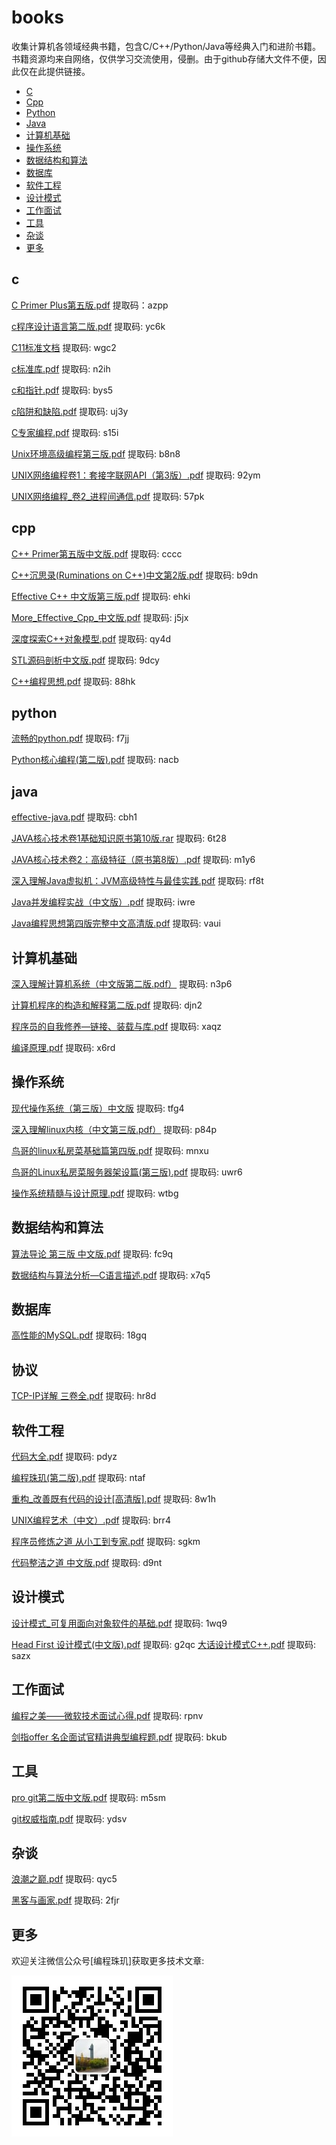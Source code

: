 # books

收集计算机各领域经典书籍，包含C/C++/Python/Java等经典入门和进阶书籍。
书籍资源均来自网络，仅供学习交流使用，侵删。由于github存储大文件不便，因此仅在此提供链接。



* [C](#c)
* [Cpp](#cpp)
* [Python](#python)
* [Java](#java)
* [计算机基础](#计算机基础)
* [操作系统](#操作系统)
* [数据结构和算法](#数据结构和算法)
* [数据库](#数据库)
* [软件工程](#软件工程)
* [设计模式](#设计模式)
* [工作面试](#工作面试)
* [工具](#工具)
* [杂谈](#杂谈)
* [更多](#更多)



## c



[C Primer Plus第五版.pdf](https://pan.baidu.com/s/1fgnT9zaJWIGA1TVaulq13Q) 提取码：azpp

[c程序设计语言第二版.pdf](https://pan.baidu.com/s/1Ql9rCYmyVOkrgitFCYu2dw) 提取码: yc6k

[C11标准文档](https://pan.baidu.com/s/1M8f9AaeUaof3gAUXY8PHbQ) 提取码: wgc2

[c标准库.pdf](https://pan.baidu.com/s/1QnV0NZBNLUrGvWyeNj-n3Q) 提取码: n2ih

[c和指针.pdf](https://pan.baidu.com/s/1ZnprAYB7YJ9agHKiCGVO3w) 提取码: bys5

[c陷阱和缺陷.pdf](https://pan.baidu.com/s/1YcJxIj4DSYLEXkv_s6ZNfA) 提取码: uj3y

[C专家编程.pdf](https://pan.baidu.com/s/15lrXujJ68ktyI5oyprZG-g) 提取码: s15i

[Unix环境高级编程第三版.pdf](https://pan.baidu.com/s/1aFzPav626LUmKa8anneI7w) 提取码: b8n8

[UNIX网络编程卷1：套接字联网API（第3版）.pdf](https://pan.baidu.com/s/197tZhiZCxFrKoOvXY9taQg) 提取码: 92ym

[UNIX网络编程_卷2_进程间通信.pdf](https://pan.baidu.com/s/14GR6zyHW5yNATpTG91z1wA) 提取码: 57pk

## cpp


[C++ Primer第五版中文版.pdf](https://pan.baidu.com/s/1DC10MXmep_4WRk14smKIDA) 提取码: cccc

[C++沉思录(Ruminations on C++)中文第2版.pdf](https://pan.baidu.com/s/1UQtMtZxtNahm4WUnzwnh6w) 提取码: b9dn

[Effective C++ 中文版第三版.pdf](https://pan.baidu.com/s/1OJHIi10vB23qVZjtehYxJQ) 提取码: ehki

[More_Effective_Cpp_中文版.pdf](https://pan.baidu.com/s/19c3qGLrvShlMLBIOY6q0iQ) 提取码: j5jx

[深度探索C++对象模型.pdf](https://pan.baidu.com/s/1dDMIPE5Avo6LYta5MRg6Vg) 提取码: qy4d

[STL源码剖析中文版.pdf](https://pan.baidu.com/s/1S_FuoLcIAvm7EvWYHCBeHg) 提取码: 9dcy

[C++编程思想.pdf](https://pan.baidu.com/s/16tjuzSG0Z_OMnBqWKDX94Q) 提取码: 88hk

## python



[流畅的python.pdf](https://pan.baidu.com/s/1Sl0Z7u1Fsd9cGUtNnS9yRQ) 提取码: f7jj

[Python核心编程(第二版).pdf](https://pan.baidu.com/s/1fHEoEhHPKsqs73Q3EyOU8w) 提取码: nacb

## java


[effective-java.pdf](https://pan.baidu.com/s/1dbhWBpooxwzoLPZYldYWog) 提取码: cbh1

[JAVA核心技术卷1基础知识原书第10版.rar](https://pan.baidu.com/s/1yoqqBf1P3Av6kaSzlSIjhQ) 提取码: 6t28

[JAVA核心技术卷2：高级特征（原书第8版）.pdf](https://pan.baidu.com/s/1B9jJqK_hDMYCgYxygPAPAA) 提取码: m1y6

[深入理解Java虚拟机：JVM高级特性与最佳实践.pdf](https://pan.baidu.com/s/1oqmkX9z5VcaGa2-bUD9yFQ) 提取码: rf8t

[Java并发编程实战（中文版）.pdf](https://pan.baidu.com/s/1oKj9bIEbLAbtHBsTgOxkKA) 提取码: iwre

[Java编程思想第四版完整中文高清版.pdf](https://pan.baidu.com/s/1WD5mb-FUf-LBAsugcpXoFQ) 提取码: vaui

## 计算机基础

[深入理解计算机系统（中文版第二版.pdf）](https://pan.baidu.com/s/1fTiVn_DrD7dnkekyemjlGg) 提取码: n3p6

[计算机程序的构造和解释第二版.pdf](https://pan.baidu.com/s/1of4ODRmOVdx2VONgsoaktw) 提取码: djn2

[程序员的自我修养—链接、装载与库.pdf](https://pan.baidu.com/s/1iixCglW4ujh2tWz3U_WnVQ) 提取码: xaqz

[编译原理.pdf](https://pan.baidu.com/s/1WxUv1I7bRY6-YGOAKFUiJQ) 提取码: x6rd


## 操作系统

[现代操作系统（第三版）中文版](https://pan.baidu.com/s/1EwM6aHx0T-iwMke1Be-DGw) 提取码: tfg4

[深入理解linux内核（中文第三版.pdf）](https://pan.baidu.com/s/11RNjoi1Uo0OXOGA93j4OyA) 提取码: p84p

[鸟哥的linux私房菜基础篇第四版.pdf](https://pan.baidu.com/s/1Hp1KoGO_-0ChBGQYYXRV4g) 提取码: mnxu

[鸟哥的Linux私房菜服务器架设篇(第三版).pdf](https://pan.baidu.com/s/10D-fRxQz1leHjfoGOnnxaw) 提取码: uwr6

[操作系统精髓与设计原理.pdf](https://pan.baidu.com/s/1-_dEhcCIx_z1B0D6CloozA) 提取码: wtbg

## 数据结构和算法

[算法导论 第三版 中文版.pdf](https://pan.baidu.com/s/1TsFs8B-2R0qlb1ZQ2rJREg) 提取码: fc9q

[数据结构与算法分析—C语言描述.pdf](https://pan.baidu.com/s/1OD-QiKLZTAO3jhaMQYF-Aw) 提取码: x7q5

## 数据库

[高性能的MySQL.pdf](https://pan.baidu.com/s/1dj6ogaIUk-mIc5ByzBAq3A) 提取码: 18gq

## 协议

[TCP-IP详解 三卷全.pdf](https://pan.baidu.com/s/1tVQyXfgcexHtK4iEwYdJxQ) 提取码: hr8d

## 软件工程

[代码大全.pdf](https://pan.baidu.com/s/1efjGOIAlSwGXKaVxaCaJ_A) 提取码: pdyz

[编程珠玑(第二版).pdf](https://pan.baidu.com/s/1JtbOurtsE5HtCKs8dDg_lA) 提取码: ntaf

[重构_改善既有代码的设计[高清版].pdf](https://pan.baidu.com/s/1hXImzW58XRkYXs-qttCjLQ) 提取码: 8w1h

[UNIX编程艺术（中文）.pdf](https://pan.baidu.com/s/1Gkwrx2Q_yN2h5f67HLw1BQ) 提取码: brr4

[程序员修炼之道 从小工到专家.pdf](https://pan.baidu.com/s/1r9sx5tX6elF06bDBawRC-Q) 提取码: sgkm

[代码整洁之道 中文版.pdf](https://pan.baidu.com/s/1asGiEwFtHDvIVT12_rg2wg) 提取码: d9nt

## 设计模式

[设计模式_可复用面向对象软件的基础.pdf](https://pan.baidu.com/s/1qWFjSAYIa4RB6EeNjDiM1g) 提取码: 1wq9

[Head First 设计模式(中文版).pdf](https://pan.baidu.com/s/1V1CYiHpS-FFa2O-bUdX-jQ) 提取码: g2qc
[大话设计模式C++.pdf](https://pan.baidu.com/s/1rjUN9y9nGAcYdYtNYFLoag) 提取码: sazx

## 工作面试

[编程之美——微软技术面试心得.pdf](https://pan.baidu.com/s/1QPS0bfQza8ANZ3_bBdEquw) 提取码: rpnv

[剑指offer 名企面试官精讲典型编程题.pdf](https://pan.baidu.com/s/1Q70r-26CG9fp7r4qjhjyKQ) 提取码: bkub

## 工具

[pro git第二版中文版.pdf](https://pan.baidu.com/s/1PB4yfGfPdvH2-6NIaxM6Jg) 提取码: m5sm

[git权威指南.pdf](https://pan.baidu.com/s/1F12dVjP573k-XLCVautvDA) 提取码: ydsv

## 杂谈

[浪潮之巅.pdf](https://pan.baidu.com/s/1FPQugsSdUJwezkqgUbZmAg) 提取码: qyc5

[黑客与画家.pdf](https://pan.baidu.com/s/1Kg3fn1KrgDbMwwGtAFMk5w) 提取码: 2fjr

## 更多


欢迎关注微信公众号[编程珠玑]获取更多技术文章:

![编程珠玑](./qrcode.jpg)








